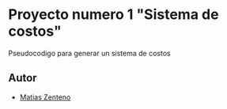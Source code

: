 
#  Proyecto numero 1 "Sistema de costos"

Pseudocodigo para generar un sistema de costos


## Autor


- [Matias Zenteno](https://www.github.com/mzentenot)

